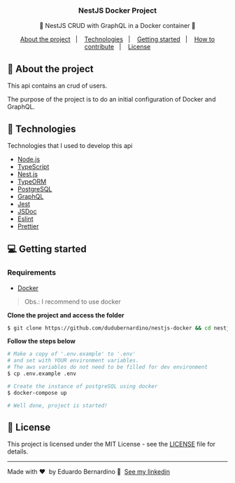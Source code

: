 <h3 align="center">
  NestJS Docker Project
</h3>

<p align="center">🚀 NestJS CRUD with GraphQL in a Docker container 🚀</p>

<p align="center">
  <a href="#%EF%B8%8F-about-the-project">About the project</a>&nbsp;&nbsp;&nbsp;|&nbsp;&nbsp;&nbsp;
  <a href="#-technologies">Technologies</a>&nbsp;&nbsp;&nbsp;|&nbsp;&nbsp;&nbsp;
  <a href="#-getting-started">Getting started</a>&nbsp;&nbsp;&nbsp;|&nbsp;&nbsp;&nbsp;
  <a href="#-how-to-contribute">How to contribute</a>&nbsp;&nbsp;&nbsp;|&nbsp;&nbsp;&nbsp;
  <a href="#-license">License</a>
</p>

## 🏦 About the project

This api contains an crud of users.

The purpose of the project is to do an initial configuration of Docker and GraphQL.

## 🚀 Technologies

Technologies that I used to develop this api

- [Node.js](https://nodejs.org/en/)
- [TypeScript](https://www.typescriptlang.org/)
- [Nest.js](https://nestjs.com/)
- [TypeORM](https://typeorm.io/#/)
- [PostgreSQL](https://www.postgresql.org/)
- [GraphQL](https://graphql.org/)
- [Jest](https://jestjs.io/)
- [JSDoc](https://jsdoc.app/)
- [Eslint](https://eslint.org/)
- [Prettier](https://prettier.io/)

## 💻 Getting started

### Requirements

- [Docker](https://www.docker.com/)

> Obs.: I recommend to use docker

**Clone the project and access the folder**

```bash
$ git clone https://github.com/dudubernardino/nestjs-docker && cd nestjs-docker
```

**Follow the steps below**

```bash
# Make a copy of '.env.example' to '.env'
# and set with YOUR environment variables.
# The aws variables do not need to be filled for dev environment
$ cp .env.example .env

# Create the instance of postgreSQL using docker
$ docker-compose up

# Well done, project is started!
```

## 📝 License

This project is licensed under the MIT License - see the [LICENSE](LICENSE) file for details.

---

Made with ❤️ &nbsp;by Eduardo Bernardino 👋 &nbsp;[See my linkedin](https://www.linkedin.com/in/dudubernardino/)
